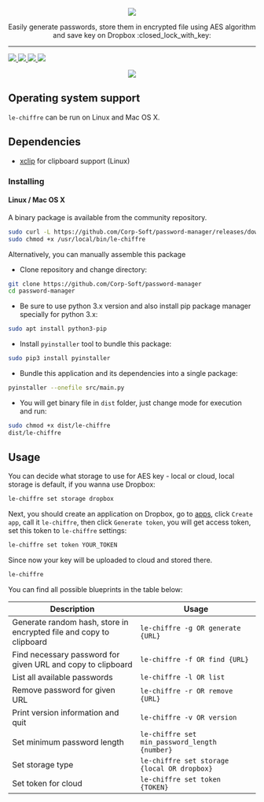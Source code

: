 <p align="center">
    <img src="https://dewey.tailorbrands.com/production/brand_version_mockup_image/365/463755365_f7ec8898-66d6-4a47-82db-9dc74f75c367.png?cb=1514282278">
</p>
<p align="center">
    Easily generate passwords, store them in encrypted file using AES algorithm and save key on Dropbox :closed_lock_with_key:
</p>

<hr>

<p>
<a href="https://github.com/Corp-Soft/password-manager/blob/master/LICENSE">
    <img src="https://img.shields.io/badge/License-MIT-blue.svg">
</a>

<a href="https://travis-ci.org/Corp-Soft/password-manager">
    <img src="https://travis-ci.org/Corp-Soft/password-manager.svg">
</a>

<a href="https://scrutinizer-ci.com/g/Corp-Soft/password-manager">
    <img src="https://scrutinizer-ci.com/g/Corp-Soft/password-manager/badges/quality-score.png?b=master">
</a>

<a href="https://badges.frapsoft.com/typescript/awesome/typescript.png?v=100">
    <img src="https://badges.frapsoft.com/typescript/awesome/typescript.png?v=100">
</a>
</p>

<p align="center">
    <img src="https://i.imgur.com/Ghv5q3K.png">
</p>

<h2>Operating system support</h2>
<p><code>le-chiffre</code> can be run on Linux and Mac OS X.</p>

<h2>Dependencies</h2>
<ul>
    <li>
        <a href="http://sourceforge.net/projects/xclip/" rel="nofollow">xclip</a> for clipboard support (Linux)
    </li>
</ul>

<h3>Installing</h3>

<h4>Linux / Mac OS X</h4>
<p>A binary package is available from the community repository.</p>

```bash
sudo curl -L https://github.com/Corp-Soft/password-manager/releases/download/1.0.0/le-chiffre-x86_64 -o /usr/local/bin/le-chiffre
sudo chmod +x /usr/local/bin/le-chiffre
```

<p>Alternatively, you can manually assemble this package</p>

<ul>
    <li>Clone repository and change directory:</li>
</ul>

```bash
git clone https://github.com/Corp-Soft/password-manager
cd password-manager
```

<ul>
    <li>Be sure to use python 3.x version and also install pip package manager specially for python 3.x:</li>
</ul>

```bash
sudo apt install python3-pip
```

<ul>
    <li>Install <code>pyinstaller</code> tool to bundle this package:</li>
</ul>

```bash
sudo pip3 install pyinstaller
```

<ul>
    <li>Bundle this application and its dependencies into a single package:</li>
</ul>

```bash
pyinstaller --onefile src/main.py
```

<ul>
    <li>You will get binary file in <code>dist</code> folder, just change mode for execution and run:</li>
</ul>

```bash
sudo chmod +x dist/le-chiffre
dist/le-chiffre
```
<h2>Usage</h2>

<p>You can decide what storage to use for AES key - local or cloud, local storage is default, if you wanna use Dropbox:</p>

```bash
le-chiffre set storage dropbox
```

<p>Next, you should create an application on Dropbox, go to <a href="https://www.dropbox.com/developers/apps" rel="nofollow">apps</a>, click <code>Create app</code>, call it <code>le-chiffre</code>, then click <code>Generate token</code>, you will get access token, set this token to <code>le-chiffre</code> settings:</p>

```bash
le-chiffre set token YOUR_TOKEN
```

<p>Since now your key will be uploaded to cloud and stored there.</p>

```bash
le-chiffre
```

<p>You can find all possible blueprints in the table below:</p>

| Description | Usage |
| ----------- | ----- |
| Generate random hash, store in encrypted file and copy to clipboard | <code>le-chiffre -g OR generate {URL}</code> |
| Find necessary password for given URL and copy to clipboard | <code>le-chiffre -f OR find {URL}</code> |
| List all available passwords | <code>le-chiffre -l OR list</code> |
| Remove password for given URL | <code>le-chiffre -r OR remove {URL}</code> |
| Print version information and quit | <code>le-chiffre -v OR version</code> |
| Set minimum password length | <code>le-chiffre set min_password_length {number}</code> |
| Set storage type | <code>le-chiffre set storage {local OR dropbox}</code> |
| Set token for cloud | <code>le-chiffre set token {TOKEN}</code> |
